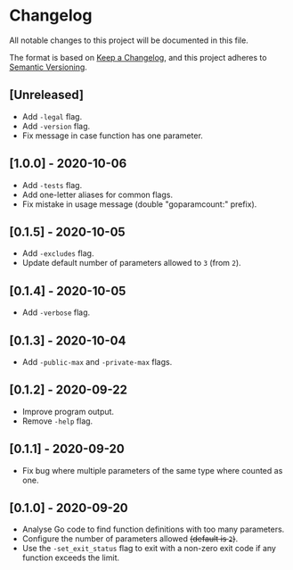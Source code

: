 # Changelog

All notable changes to this project will be documented in this file.

The format is based on [Keep a Changelog], and this project adheres to [Semantic
Versioning].

## [Unreleased]

- Add `-legal` flag.
- Add `-version` flag.
- Fix message in case function has one parameter.

## [1.0.0] - 2020-10-06

- Add `-tests` flag.
- Add one-letter aliases for common flags.
- Fix mistake in usage message (double "goparamcount:" prefix).

## [0.1.5] - 2020-10-05

- Add `-excludes` flag.
- Update default number of parameters allowed to `3` (from `2`).

## [0.1.4] - 2020-10-05

- Add `-verbose` flag.

## [0.1.3] - 2020-10-04

- Add `-public-max` and `-private-max` flags.

## [0.1.2] - 2020-09-22

- Improve program output.
- Remove `-help` flag.

## [0.1.1] - 2020-09-20

- Fix bug where multiple parameters of the same type where counted as one.

## [0.1.0] - 2020-09-20

- Analyse Go code to find function definitions with too many parameters.
- Configure the number of parameters allowed ~~(default is `2`)~~.
- Use the `-set_exit_status` flag to exit with a non-zero exit code if any
  function exceeds the limit.

[keep a changelog]: https://keepachangelog.com/en/1.0.0/
[semantic versioning]: https://semver.org/spec/v2.0.0.html
